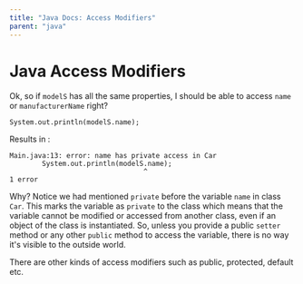 ```yaml
---
title: "Java Docs: Access Modifiers"
parent: "java"
---
```


# Java Access Modifiers

Ok, so if `modelS` has all the same properties, I should be able to access `name` or `manufacturerName` right?

    System.out.println(modelS.name);

Results in :

    Main.java:13: error: name has private access in Car
            System.out.println(modelS.name);
                                     ^
    1 error

Why? Notice we had mentioned `private` before the variable `name` in class `Car`. This marks the variable as `private` to the class which means that the variable cannot be modified or accessed from another class, even if an object of the class is instantiated. So, unless you provide a public `setter` method or any other `public` method to access the variable, there is no way it's visible to the outside world.

There are other kinds of access modifiers such as public, protected, default etc.
